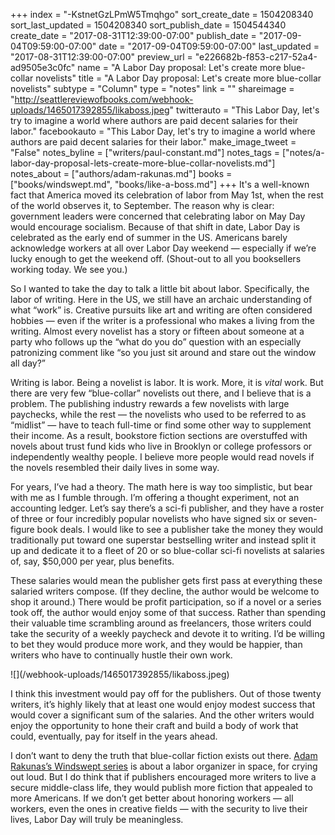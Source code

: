 +++
index = "-KstnetGzLPmW5Tmqhgo"
sort_create_date = 1504208340
sort_last_updated = 1504208340
sort_publish_date = 1504544340
create_date = "2017-08-31T12:39:00-07:00"
publish_date = "2017-09-04T09:59:00-07:00"
date = "2017-09-04T09:59:00-07:00"
last_updated = "2017-08-31T12:39:00-07:00"
preview_url = "e226682b-f853-c217-52a4-ad9505e3c0fc"
name = "A Labor Day proposal: Let's create more blue-collar novelists"
title = "A Labor Day proposal: Let's create more blue-collar novelists"
subtype = "Column"
type = "notes"
link = ""
shareimage = "http://seattlereviewofbooks.com/webhook-uploads/1465017392855/likaboss.jpeg"
twitterauto = "This Labor Day, let's try to imagine a world where authors are paid decent salaries for their labor."
facebookauto = "This Labor Day, let's try to imagine a world where authors are paid decent salaries for their labor."
make_image_tweet = "False"
notes_byline = ["writers/paul-constant.md"]
notes_tags = ["notes/a-labor-day-proposal-lets-create-more-blue-collar-novelists.md"]
notes_about = ["authors/adam-rakunas.md"]
books = ["books/windswept.md", "books/like-a-boss.md"]
+++
It's a well-known fact that America moved its celebration of labor from May 1st, when the rest of the world observes it, to September. The reason why is clear:  government leaders were concerned that celebrating labor on May Day would encourage socialism. Because of that shift in date, Labor Day is celebrated as the early end of summer in the US. Americans barely acknowledge workers at all over Labor Day weekend — especially if we’re lucky enough to get the weekend off. (Shout-out to all you booksellers working today. We see you.) 

So I wanted to take the day to talk a little bit about labor. Specifically, the labor of writing. Here in the US, we still have an archaic understanding of what “work” is. Creative pursuits like art and writing are often considered hobbies — even if the writer is a professional who makes a living from the writing. Almost every novelist has a story or fifteen about someone at a party who follows up the “what do you do” question with an especially patronizing comment like “so you just sit around and stare out the window all day?”

Writing is labor. Being a novelist is labor. It is work. More, it is *vital* work. But there are very few “blue-collar” novelists out there, and I believe that is a problem. The publishing industry rewards a few novelists with large paychecks, while the rest — the novelists who used to be referred to as “midlist” — have to teach full-time or find some other way to supplement their income. As a result, bookstore fiction sections are overstuffed with novels about trust fund kids who live in Brooklyn or college professors or independently wealthy people. I believe more people would read novels if the novels resembled their daily lives in some way.

For years, I’ve had a theory. The math here is way too simplistic, but bear with me as I fumble through. I’m offering a thought experiment, not an accounting ledger. Let’s say there’s a sci-fi publisher, and they have a roster of three or four incredibly popular novelists who have signed six or seven-figure book deals. I would like to see a publisher take the money they would traditionally put toward one superstar bestselling writer and instead split it up and dedicate it to a fleet of 20 or so blue-collar sci-fi novelists at salaries of, say, $50,000 per year, plus benefits.

These salaries would mean the publisher gets first pass at everything these salaried writers compose. (If they decline, the author would be welcome to shop it around.) There would be profit participation, so if a novel or a series took off, the author would enjoy some of that success. Rather than spending their valuable time scrambling around as freelancers, those writers could take the security of a weekly paycheck and devote it to writing. I’d be willing to bet they would produce more work, and they would be happier, than writers who have to continually  hustle their own work.

<p class="image-left">![](/webhook-uploads/1465017392855/likaboss.jpeg)</p>

I think this investment would pay off for the publishers. Out of those twenty writers, it’s highly likely that at least one would enjoy modest success that would cover a significant sum of the salaries. And the other writers would enjoy the opportunity to hone their craft and build a body of work that could, eventually, pay for itself in the years ahead.

I don’t want to deny the truth that blue-collar fiction exists out there. [Adam Rakunas’s Windswept series](http://www.seattlereviewofbooks.com/reviews/labor-of-love/) is about a labor organizer in space, for crying out loud. But I do think that if publishers encouraged more writers to live a secure middle-class life, they would publish more fiction that appealed to more Americans. If we don’t get better about honoring  workers — all workers, even the ones in creative fields — with the security to live their lives, Labor Day will truly be meaningless.
